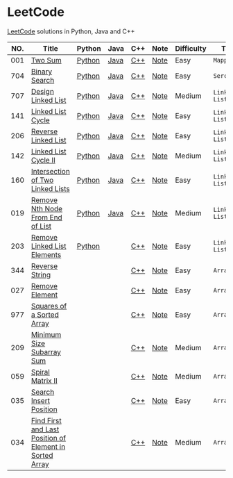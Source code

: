 # LeetCode
[LeetCode](https://leetcode.com/) solutions in Python, Java and C++

| NO.  | Title                                                        | Python                                                       | Java                                                         | C++                                                          | Note                                                         | Difficulty | Tag           |
| ---- | ------------------------------------------------------------ | ------------------------------------------------------------ | ------------------------------------------------------------ | ------------------------------------------------------------ | ------------------------------------------------------------ | ---------- | ------------- |
| 001  | [Two Sum](https://leetcode.com/problems/two-sum)             | [Python](001.%20Two%20Sum/solution.py)                       | [Java](001.%20Two%20Sum/solution.java)                       | [C++](001.%20Two%20Sum/solution.cpp)                         | [Note](001.%20Two%20Sum)                                     | Easy       | `Mapping`     |
| 704  | [Binary Search](https://leetcode.com/problems/binary-search/) | [Python](704.%20Binary%20Search/solution.py)                 | [Java](704.%20Binary%20Search/solution.java)                 | [C++](704.%20Binary%20Search/solution.cpp)                   | [Note](704.%20Binary%20Search)                               | Easy       | `Serching`    |
| 707  | [Design Linked List](https://leetcode.com/problems/design-linked-list/) | [Python](707.%20Design%20Linked%20List/solution.py)          | [Java](707.%20Design%20Linked%20List/solution.java)          | [C++](707.%20Design%20Linked%20List/solution.cpp)            | [Note](707.%20Design%20Linked%20List)                        | Medium     | `Linked List` |
| 141  | [Linked List Cycle](https://leetcode.com/problems/linked-list-cycle/) | [Python](141.%20Linked%20List%20Cycle/solution.py)           | [Java](141.%20Linked%20List%20Cycle/solution.java)           | [C++](141.%20Linked%20List%20Cycle/solution.cpp)             | [Note](141.%20Linked%20List%20Cycle)                         | Easy       | `Linked List` |
| 206  | [Reverse Linked List](https://leetcode.com/problems/reverse-linked-list/) | [Python](206.%20Reverse%20Linked%20List/solution.py)         | [Java](206.%20Reverse%20Linked%20List/solution.java)         | [C++](206.%20Reverse%20Linked%20List/solution.cpp)           | [Note](206.%20Reverse%20Linked%20List)                       | Easy       | `Linked List` |
| 142  | [Linked List Cycle II](https://leetcode.com/problems/linked-list-cycle-ii/) | [Python](142.%20Linked%20List%20Cycle%20II/solution.py)      | [Java](142.%20Linked%20List%20Cycle%20II/solution.java)      | [C++](142.%20Linked%20List%20Cycle%20II/solution.cpp)        | [Note](142.%20Linked%20List%20Cycle%20II)                    | Medium     | `Linked List` |
| 160  | [Intersection of Two Linked Lists](https://leetcode.com/problems/intersection-of-two-linked-lists/) | [Python](160.%20Intersection%20of%20Two%20Linked%20Lists/solution.py) | [Java](160.%20Intersection%20of%20Two%20Linked%20Lists/solution.java) | [C++](160.%20Intersection%20of%20Two%20Linked%20Lists/solution.cpp) | [Note](160.%20Intersection%20of%20Two%20Linked%20Lists)      | Easy       | `Linked List` |
| 019  | [Remove Nth Node From End of List](https://leetcode.com/problems/remove-nth-node-from-end-of-list/) | [Python](019.%20Remove%20Nth%20Node%20From%20End%20of%20List/solution.py) | [Java](019.%20Remove%20Nth%20Node%20From%20End%20of%20List/solution.java) | [C++](019.%20Remove%20Nth%20Node%20From%20End%20of%20List/solution.cpp) | [Note](019.%20Remove%20Nth%20Node%20From%20End%20of%20List)  | Medium     | `Linked List` |
| 203  | [Remove Linked List Elements](https://leetcode.com/problems/remove-linked-list-elements/) | [Python](203.%20Remove%20Linked%20List%20Elements/solution.py) |                                                              | [C++](203.%20Remove%20Linked%20List%20Elements/solution.cpp) | [Note](203.%20Remove%20Linked%20List%20Elements)             | Easy       | `Linked List` |
| 344  | [Reverse String](https://leetcode.com/problems/reverse-string/) |                                                              |                                                              | [C++](344.%20Reverse%20String/solution.cpp)                  | [Note](344.%20Reverse%20String)                              | Easy       | `Array`       |
| 027  | [Remove Element](https://leetcode.com/problems/remove-element/) |                                                              |                                                              | [C++](027.%20Remove%20Element/solution.cpp)                  | [Note](027.%20Remove%20Element)                              | Easy       | `Array`       |
| 977  | [Squares of a Sorted Array](https://leetcode.com/problems/squares-of-a-sorted-array/) |                                                              |                                                              | [C++](977.%20Squares%20of%20a%20Sorted%20Array/solution.cpp) | [Note](977.%20Squares%20of%20a%20Sorted%20Array)             | Easy       | `Array`       |
| 209  | [Minimum Size Subarray Sum](https://leetcode.com/problems/minimum-size-subarray-sum/) |                                                              |                                                              | [C++](209.%20Minimum%20Size%20Subarray%20Sum/solution.cpp)   | [Note](209.%20Minimum%20Size%20Subarray%20Sum)               | Medium     | `Array`       |
| 059  | [Spiral Matrix II](https://leetcode.com/problems/spiral-matrix-ii/) |                                                              |                                                              | [C++](059.%20Spiral%20Matrix%20II/solution.cpp)              | [Note](059.%20Spiral%20Matrix%20II)                          | Medium     | `Array`       |
| 035  | [Search Insert Position](https://leetcode.com/problems/search-insert-position/) |                                                              |                                                              | [C++](035.%20Search%20Insert%20Position/solution.cpp)        | [Note](035.%20Search%20Insert%20Position)                    | Easy       | `Array`       |
| 034  | [Find First and Last Position of Element in Sorted Array](https://leetcode.com/problems/find-first-and-last-position-of-element-in-sorted-array/) |                                                              |                                                              | [C++](034.%20Find%20First%20and%20Last%20Position%20of%20Element%20in%20Sorted%20Array/solution.cpp) | [Note](034.%20Find%20First%20and%20Last%20Position%20of%20Element%20in%20Sorted%20Array) | Medium     | `Array`       |

